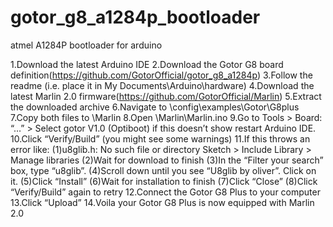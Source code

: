 # gotor_g8_a1284p_bootloader
atmel A1284P bootloader for arduino

1.Download the latest Arduino IDE
2.Download the Gotor G8 board definition(https://github.com/GotorOfficial/gotor_g8_a1284p)
3.Follow the readme (i.e. place it in My Documents\Arduino\hardware)
4.Download the latest Marlin 2.0 firmware(https://github.com/GotorOfficial/Marlin)
5.Extract the downloaded archive
6.Navigate to \config\examples\Gotor\G8plus
7.Copy both files to \Marlin
8.Open \Marlin\Marlin.ino
9.Go to Tools > Board: “…” > Select gotor V1.0 (Optiboot) if this doesn’t show restart Arduino IDE.
10.Click “Verify/Build” (you might see some warnings)
11.If this throws an error like:
(1)u8glib.h: No such file or directory
Sketch > Include Library > Manage libraries
(2)Wait for download to finish
(3)In the “Filter your search” box, type “u8glib”.
(4)Scroll down until you see “U8glib by oliver”. Click on it.
(5)Click “Install”
(6)Wait for installation to finish
(7)Click “Close”
(8)Click “Verify/Build” again to retry
12.Connect the Gotor G8 Plus to your computer
13.Click “Upload”
14.Voila your Gotor G8 Plus is now equipped with Marlin 2.0

